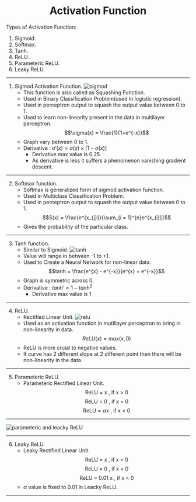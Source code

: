 <h1 align="center">Activation Function</h1>

Types of Activation Function:
1. Sigmoid.
2. Softmax.
3. Tanh.
4. ReLU.
5. Parameteric ReLU.
6. Leaky ReLU.

---

1. Sigmod Activation Function.
    ![sigmod](https://miro.medium.com/v2/resize:fit:750/format:webp/0*GFQGn2yu4kghjW2W.jpg)
    - This function is also called as Squashing Function.
    - Used in Binary Classification Problem(used in logistic regression).
    - Used in perceptron output to squash the output value between 0 to 1.
    - Used to learn non-linearity present in the data in multilayer perceptron.
        $$\sigma(x) = \frac{1}{1+e^{-x}}$$
    - Graph vary between 0 to 1.
    - Derivative : $\sigma'(x) = \sigma(x) \times [1-\sigma(x)]$
        - Derivative max value is 0.25
        - As derivative is less it suffers a phenomenon vanishing gradient descent.

---

2. Softmax function.
    - Softmax is generalized form of sigmod activation function.
    - Used in Multiclass Classification Problem.
    - Used in perceptron output to squash the output value between 0 to 1.
    $$S(x) = \frac{e^{x_{j}}}{\sum_{i = 1}^{n}e^{x_{i}}}$$ 
    - Gives the probability of the particular class.

---

3. Tanh function.
    - Similar to Sigmoid.
    ![tanh](https://miro.medium.com/v2/resize:fit:750/format:webp/0*FIFkhXuir7JO0Utc.jpg)  
    - Value will range in between -1 to +1.
    - Used to Create a Neural Network for non-linear data.
    $$tanh = \frac{e^{x} - e^{-x}}{e^{x} + e^{-x}}$$
    - Graph is symmetric across 0.
    - Derivative : $tanh' = 1 - tanh^{2}$
        - Derivative max value is 1


---

4. ReLU.
    - Rectified Linear Unit.
    ![relu](https://vidyasheela.com/web-contents/img/post_img/40/ReLU-activation-function-new.png)
    - Used as an activation function in mutlilayer perceptron to bring in non-linearity in data.
    $$ReLU(x) = max(x, 0)$$
    - ReLU is more cruial to negative values.
    - If curve has 2 different slope at 2 different point then there will be non-linearity in the data.

---

5. Parameteric ReLU.
    - Parameteric Rectified Linear Unit.
    $$\text{ReLU = x , if x > 0}$$
    $$\text{ReLU = 0 , if x = 0}$$
    $$\text{ReLU} = \alpha \text{x , if x < 0}$$

---  

![parameteric and leacky ReLU](https://blogs.brain-mentors.com/content/images/2022/06/2813863991-5e720eab30026_articlex.png)

---  

6. Leaky ReLU.
    - Leaky Rectified Linear Unit.
    $$\text{ReLU = x , if x > 0}$$
    $$\text{ReLU = 0 , if x = 0}$$
    $$\text{ReLU = 0.01 x , if x < 0}$$
    - $\alpha$ value is fixed to 0.01 in Leacky ReLU.

---